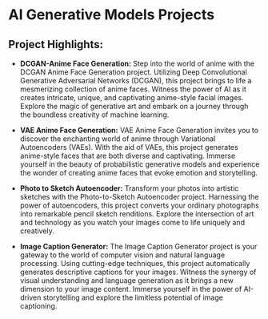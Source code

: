 # AI Generative Models Projects


## Project Highlights:

- **DCGAN-Anime Face Generation:** Step into the world of anime with the DCGAN Anime Face Generation project. Utilizing Deep Convolutional Generative Adversarial Networks (DCGAN), this project brings to life a mesmerizing collection of anime faces. Witness the power of AI as it creates intricate, unique, and captivating anime-style facial images. Explore the magic of generative art and embark on a journey through the boundless creativity of machine learning.

- **VAE Anime Face Generation:** VAE Anime Face Generation invites you to discover the enchanting world of anime through Variational Autoencoders (VAEs). With the aid of VAEs, this project generates anime-style faces that are both diverse and captivating. Immerse yourself in the beauty of probabilistic generative models and experience the wonder of creating anime faces that evoke emotion and storytelling.

- **Photo to Sketch Autoencoder:** Transform your photos into artistic sketches with the Photo-to-Sketch Autoencoder project. Harnessing the power of autoencoders, this project converts your ordinary photographs into remarkable pencil sketch renditions. Explore the intersection of art and technology as you watch your images come to life uniquely and creatively.

- **Image Caption Generator:** The Image Caption Generator project is your gateway to the world of computer vision and natural language processing. Using cutting-edge techniques, this project automatically generates descriptive captions for your images. Witness the synergy of visual understanding and language generation as it brings a new dimension to your image content. Immerse yourself in the power of AI-driven storytelling and explore the limitless potential of image captioning.
